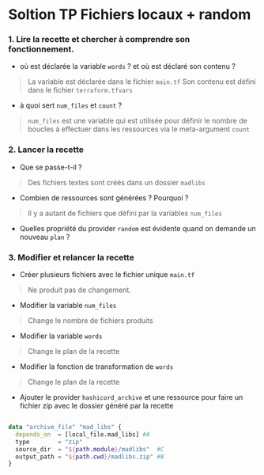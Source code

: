 # Soltion TP Fichiers locaux + random 

### 1. Lire la recette et chercher à comprendre son fonctionnement. 

- où est déclarée la variable `words` ? et où est déclaré son contenu ? 

> La variable est déclarée dans le fichier `main.tf`
> Son contenu est défini dans le fichier `terraform.tfvars`

- à quoi sert `num_files` et `count` ?

> `num_files` est une variable qui est utilisée pour définir le nombre de boucles à effectuer dans les ressources via le meta-argument `count` 

### 2. Lancer la recette 

- Que se passe-t-il ? 

> Des fichiers textes sont créés dans un dossier `madlibs` 

- Combien de ressources sont générées ? Pourquoi ?

> Il y a autant de fichiers que défini par la variables `num_files`
- Quelles propriété du provider `random` est évidente quand on demande un nouveau `plan` ?

### 3. Modifier et relancer la recette 

- Créer plusieurs fichiers avec le fichier unique `main.tf` 

> Ne produit pas de changement.

- Modifier la variable `num_files`

> Change le nombre de fichiers produits

- Modifier la variable `words` 

> Change le plan de la recette

- Modifier la fonction de transformation de `words` 

> Change le plan de la recette

- Ajouter le provider `hashicord_archive` et une ressource pour faire un fichier zip avec le dossier généré par la recette
```terraform

data "archive_file" "mad_libs" {
  depends_on  = [local_file.mad_libs] #A
  type        = "zip"
  source_dir  = "${path.module}/madlibs"  #C
  output_path = "${path.cwd}/madlibs.zip" #B
}
```
